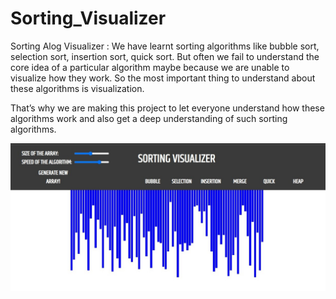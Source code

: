 # Sorting_Visualizer
Sorting Alog Visualizer :
We have learnt sorting algorithms like bubble sort, selection sort, insertion sort, quick sort.
But often we fail to understand the core idea of a particular algorithm maybe because we
are unable to visualize how they work. So the most important thing to understand about
these algorithms is visualization.

That’s why we are making this project to let everyone understand how these algorithms
work and also get a deep understanding of such sorting
algorithms.


![](image.jpeg)
